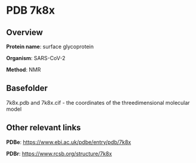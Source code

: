 # PDB 7k8x

## Overview

**Protein name**: surface glycoprotein

**Organism**: SARS-CoV-2

**Method**: NMR



## Basefolder

7k8x.pdb and 7k8x.cif - the coordinates of the threedimensional molecular model



## Other relevant links 
**PDBe**:  https://www.ebi.ac.uk/pdbe/entry/pdb/7k8x
 
**PDBr**: https://www.rcsb.org/structure/7k8x 

